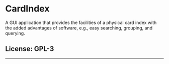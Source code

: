 # CardIndex

A GUI application that provides the facilities of a physical card index with
the added advantages of software, e.g., easy searching, grouping, and
querying.

## License: GPL-3


---
